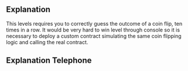 ## Explanation

This levels requires you to correctly guess the outcome of a coin flip, ten times in a row. It would be very hard to win level through console so it is necessary to deploy a custom contract simulating the same coin flipping logic and calling the real contract.

## Explanation Telephone